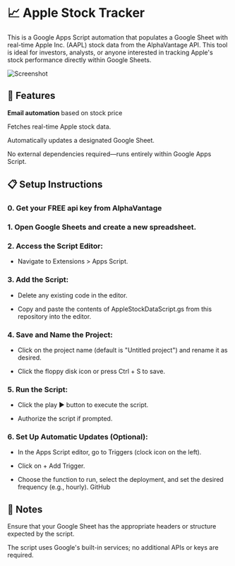 # 📈 Apple Stock Tracker
This is a Google Apps Script automation that populates a Google Sheet with real-time Apple Inc. (AAPL) stock data from the AlphaVantage API. This tool is ideal for investors, analysts, or anyone interested in tracking Apple's stock performance directly within Google Sheets.

![Screenshot](https://github.com/user-attachments/assets/78d44b22-6a78-4d13-b004-c5c5a1c7e0e4)

## 🚀 Features

**Email automation** based on stock price 

Fetches real-time Apple stock data.

Automatically updates a designated Google Sheet.


No external dependencies required—runs entirely within Google Apps Script.

## 📋 Setup Instructions
### 0. Get your FREE api key from AlphaVantage

### 1. Open Google Sheets and create a new spreadsheet.

### 2. Access the Script Editor:

  - Navigate to Extensions > Apps Script.

### 3. Add the Script:

  - Delete any existing code in the editor.

  - Copy and paste the contents of AppleStockDataScript.gs from this repository into the editor.

### 4. Save and Name the Project:

  - Click on the project name (default is "Untitled project") and rename it as desired.

  - Click the floppy disk icon or press Ctrl + S to save.

### 5. Run the Script:

  - Click the play ▶️ button to execute the script.

  - Authorize the script if prompted.

### 6. Set Up Automatic Updates (Optional):

  - In the Apps Script editor, go to Triggers (clock icon on the left).

  - Click on + Add Trigger.

  - Choose the function to run, select the deployment, and set the desired frequency (e.g., hourly).
GitHub

## 📝 Notes
Ensure that your Google Sheet has the appropriate headers or structure expected by the script.

The script uses Google's built-in services; no additional APIs or keys are required.
